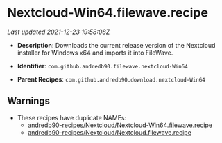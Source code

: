 # Nextcloud-Win64.filewave.recipe

_Last updated 2021-12-23 19:58:08Z_

- **Description**: Downloads the current release version of the Nextcloud installer for Windows x64 and imports it into FileWave.

- **Identifier**: `com.github.andredb90.filewave.nextcloud-Win64`

- **Parent Recipes**: `com.github.andredb90.download.nextcloud-Win64`

## Warnings

- These recipes have duplicate NAMEs:
    - [andredb90-recipes/Nextcloud/Nextcloud-Win64.filewave.recipe](/autopkg-dupe-tracker/andredb90-recipes/Nextcloud/Nextcloud-Win64.filewave.recipe)
    - [andredb90-recipes/Nextcloud/Nextcloud.filewave.recipe](/autopkg-dupe-tracker/andredb90-recipes/Nextcloud/Nextcloud.filewave.recipe)